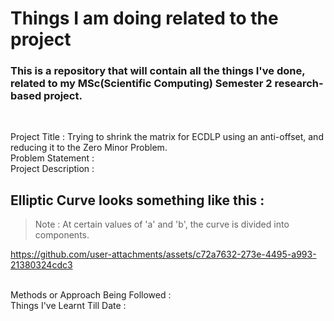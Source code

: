 # Things I am doing related to the project
### This is a repository that will contain all the things I've done, related to my MSc(Scientific Computing) Semester 2 research-based project.
<br/>

Project Title : Trying to shrink the matrix for ECDLP using an anti-offset, and reducing it to the Zero Minor Problem.
<br/>Problem Statement : 
<br/>Project Description : 
## Elliptic Curve looks something like this :

> Note : At certain values of 'a' and 'b', the curve is divided into components.

https://github.com/user-attachments/assets/c72a7632-273e-4495-a993-21380324cdc3

<br/>Methods or Approach Being Followed : 
<br/>Things I've Learnt Till Date : 